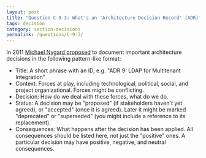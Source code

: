 ```yaml
---
layout: post
title: "Question C-9-3: What's an 'Architecture Decision Record' (ADR)?"
tags: decision
category: section-decisions
permalink: /questions/C-9-3/
---
```



In 2011 [Michael Nygard proposed](http://thinkrelevance.com/blog/2011/11/15/documenting-architecture-decisions) to document important architecture decisions in the following pattern-like format:

* Title: A short phrase with an ID, e.g. "ADR 9: LDAP for Multitenant Integration"
* Context: Forces at play, including technological, political, social, and project organizational. Forces might be conflicting.
* Decision: How do we deal with these forces, what do we do.
* Status: A decision may be "proposed" (if stakeholders haven't yet agreed), or "accepted" (once it is agreed). Later it might be marked "deprecated" or "superseded" (you might include a reference to its replacement).
* Consequences: What happens after the decision has been applied. All consequences should be listed here, not just the "positive" ones. A particular decision may have positive, negative, and neutral consequences.

